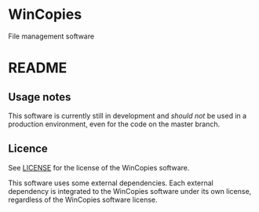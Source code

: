 WinCopies
=========

File management software

README
======

Usage notes
-----------

This software is currently still in development and *should not* be used in a production environment, even for the code on the master branch.

Licence
-------

See [LICENSE](https://github.com/pierresprim/WinCopies/blob/master/LICENSE) for the license of the WinCopies software.

This software uses some external dependencies. Each external dependency is integrated to the WinCopies software under its own license, regardless of the WinCopies software license.
